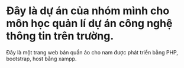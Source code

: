 # Đây là dự án của nhóm mình cho môn học quản lí dự án công nghệ thông tin trên trường.
Đây là một trang web bán quần áo cho nam được phát triển bằng PHP, bootstrap, host bằng xampp.
